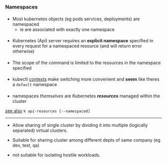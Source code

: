

### Namespaces



####
- Most kubernetes objects (eg pods services, deployments) are namespaced
    - ie are associated with exactly one namespace

####
- Kubernetes (Api) server requires an **explicit namespace** specified in every request for a namespaced resource (and will return error otherwise)

####
- The scope of the command is limited to the resources in the namespace specified

####
- kubectl [contexts](./context.md) make switching more convenient and **seem** like theres a `default` namespace

####
- namespaces _themselves_ are Kubernetes **_resources_** managed within the cluster

[see also](../main.md) `k api-resources [--namespaced]`

---
- Allow sharing of single cluster by dividing it into multiple (logically separated) virtual clusters.


- Suitable for sharing cluster among different depts of same company (eg dev, test, qa)

- not suitable for isolating hostile workloads.

